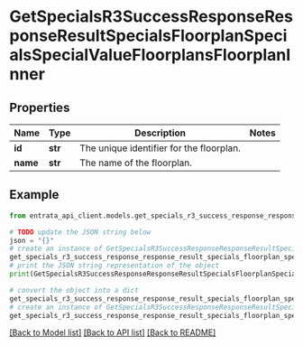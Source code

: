 # GetSpecialsR3SuccessResponseResponseResultSpecialsFloorplanSpecialsSpecialValueFloorplansFloorplanInner


## Properties

Name | Type | Description | Notes
------------ | ------------- | ------------- | -------------
**id** | **str** | The unique identifier for the floorplan. | 
**name** | **str** | The name of the floorplan. | 

## Example

```python
from entrata_api_client.models.get_specials_r3_success_response_response_result_specials_floorplan_specials_special_value_floorplans_floorplan_inner import GetSpecialsR3SuccessResponseResponseResultSpecialsFloorplanSpecialsSpecialValueFloorplansFloorplanInner

# TODO update the JSON string below
json = "{}"
# create an instance of GetSpecialsR3SuccessResponseResponseResultSpecialsFloorplanSpecialsSpecialValueFloorplansFloorplanInner from a JSON string
get_specials_r3_success_response_response_result_specials_floorplan_specials_special_value_floorplans_floorplan_inner_instance = GetSpecialsR3SuccessResponseResponseResultSpecialsFloorplanSpecialsSpecialValueFloorplansFloorplanInner.from_json(json)
# print the JSON string representation of the object
print(GetSpecialsR3SuccessResponseResponseResultSpecialsFloorplanSpecialsSpecialValueFloorplansFloorplanInner.to_json())

# convert the object into a dict
get_specials_r3_success_response_response_result_specials_floorplan_specials_special_value_floorplans_floorplan_inner_dict = get_specials_r3_success_response_response_result_specials_floorplan_specials_special_value_floorplans_floorplan_inner_instance.to_dict()
# create an instance of GetSpecialsR3SuccessResponseResponseResultSpecialsFloorplanSpecialsSpecialValueFloorplansFloorplanInner from a dict
get_specials_r3_success_response_response_result_specials_floorplan_specials_special_value_floorplans_floorplan_inner_from_dict = GetSpecialsR3SuccessResponseResponseResultSpecialsFloorplanSpecialsSpecialValueFloorplansFloorplanInner.from_dict(get_specials_r3_success_response_response_result_specials_floorplan_specials_special_value_floorplans_floorplan_inner_dict)
```
[[Back to Model list]](../README.md#documentation-for-models) [[Back to API list]](../README.md#documentation-for-api-endpoints) [[Back to README]](../README.md)


